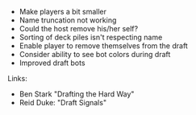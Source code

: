 

- Make players a bit smaller
- Name truncation not working
- Could the host remove his/her self?
- Sorting of deck piles isn't respecting name
- Enable player to remove themselves from the draft
- Consider ability to see bot colors during draft
- Improved draft bots


Links:

- Ben Stark "Drafting the Hard Way"
- Reid Duke: "Draft Signals"

